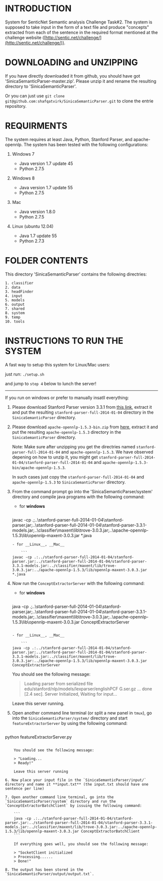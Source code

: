 INTRODUCTION
============
System for SenticNet Semantic analysis Challenge Task#2. The system is supposed to take input in the form of a text
file and produce "concepts" extracted from each of the sentence in the required format mentioned at the challenge website ([http://sentic.net/challenge/](http://sentic.net/challenge/)).

DOWNLOADING and UNZIPPING
=========================
If you have directly downloaded it from github, you should have got 'SinicaSemanticParser-master.zip'. Please unzip it and rename the resulting directory to 'SinicaSemanticParser'. 

Or you can just use `git clone git@github.com:shafqatvirk/SinicaSemanticParser.git` to clone the entrie repository.

REQUIRMENTS
===========
The system requires at least Java, Python, Stanford Parser, and apache-opennlp. The system has been tested with the following configurations:

1. Windows 7
	- Java  version 1.7 update 45
	- Python 2.7.5
	
2. Windows 8
	- Java version 1.7 update 55
	- Python 2.7.5
	
3. Mac
	- Java version 1.8.0
	- Python 2.7.5

4. Linux (ubuntu 12.04)
	- Java 1.7 update 55
	- Python 2.7.3
	
FOLDER CONTENTS
===============
This directory 'SinicaSemanticParser' contains the following directries:

	1. classifier
	2. data
	3. headFinder
	4. input
	5. models
	6. output
	7. shared
	8. system
	9. temp
	10. tools
	
INSTRUCTIONS TO RUN THE SYSTEM
==============================

A fast way to setup this system for Linux/Mac users:

just run: `./setup.sh`

and jump to `step 4` below to lunch the server! 

---

If you run on windows or prefer to manually insatll everything:

1. Please download Stanford Parser version 3.3.1 from [this link](http://nlp.stanford.edu/software/stanford-parser-full-2014-01-04.zip), extract it and put the resulting `stanford-parser-full-2014-01-04` directory in the `SinicaSemanticParser` directory.

2. Please download `apache-opennlp-1.5.3-bin.zip` from [here](http://apache.stu.edu.tw//opennlp/opennlp-1.5.3/apache-opennlp-1.5.3-bin.zip), extract it and put the resulting `apache-opennlp-1.5.3` directory in the `SinicaSemanticParser` directory.

	Note: Make sure after unzipping you get the directries named `stanford-parser-full-2014-01-04` and `apache-opennlp-1.5.3`. We have observed depening on how to unzip it, you might get `stanford-parser-full-2014-01-04/stanford-parser-full-2014-01-04` and `apache-opennlp-1.5.3-bin/apache-opennlp-1.5.3`. 

	In such cases just copy the `stanford-parser-full-2014-01-04` and `apache-opennlp-1.5.3` to `SinicaSemanticParser` directory.

3. From the command prompt go into the 'SinicaSemanticParser/system' directory and compile java programs with the following command:

	- for __windows__
	
		```
	javac -cp .;..\stanford-parser-full-2014-01-04\stanford-parser.jar;..\stanford-parser-full-2014-01-04\stanford-parser-3.3.1-models.jar;..\classifier\maxent\lib\trove-3.0.3.jar;..\apache-opennlp-1.5.3\lib\opennlp-maxent-3.0.3.jar *.java
	```
	- for __Linux__, __Mac__
	
		```
	javac -cp .:../stanford-parser-full-2014-01-04/stanford-parser.jar:../stanford-parser-full-2014-01-04/stanford-parser-3.3.1-models.jar:../classifier/maxent/lib/trove-3.0.3.jar:../apache-opennlp-1.5.3/lib/opennlp-maxent-3.0.3.jar *.java
	```

4. Now run the `ConceptExtractorServer` with the following command:

	- for __windows__
	
		```
	java -cp .;..\stanford-parser-full-2014-01-04\stanford-parser.jar;..\stanford-parser-full-2014-01-04\stanford-parser-3.3.1-models.jar;..\classifier\maxent\lib\trove-3.0.3.jar;..\apache-opennlp-1.5.3\lib\opennlp-maxent-3.0.3.jar ConceptExtractorServer
	```
	
	- for __Linux__, __Mac__
	
		```
	java -cp .:../stanford-parser-full-2014-01-04/stanford-parser.jar:../stanford-parser-full-2014-01-04/stanford-parser-3.3.1-models.jar:../classifier/maxent/lib/trove-3.0.3.jar:../apache-opennlp-1.5.3/lib/opennlp-maxent-3.0.3.jar ConceptExtractorServer
	```

	You should see the following message:

	> Loading parser from serialized file edu/stanford/nlp/models/lexparser/englishPCF
	> G.ser.gz ... done [2.4 sec].
	> Server Initialized, Waiting for input...

	Leave this server running.

5. Open another command line terminal (or split a new panel in `tmux`), go into the `SinicaSemanticParser/system/` directory and start `featureExtractorServer` by using the following command:

	```
python featureExtractorServer.py
```

	You should see the following message:

	> "Loading...
	> Ready!"

	Leave this server running

6. Now place your input file in the `SinicaSemanticParser/input/` directory and name it **input.txt** (the input.txt should have one sentence per line)

7. Open another command line terminal, go into the `SinicaSemanticParser/system` directory and run the `ConceptExtractorBatchClient` by issuing the following command:

	```
	java -cp .:../stanford-parser-full-2014-01-04/stanford-parser.jar:../stanford-parser-full-2014-01-04/stanford-parser-3.3.1-models.jar:../classifier/maxent/lib/trove-3.0.3.jar:../apache-opennlp-1.5.3/lib/opennlp-maxent-3.0.3.jar ConceptExtractorBatchClient
	```

	If everything goes well, you should see the following message:

	> "SocketClient initialized
	> Processing......
	> Done!"

8. The output has been stored in the `SinicaSemanticParser/output/output.txt`.
